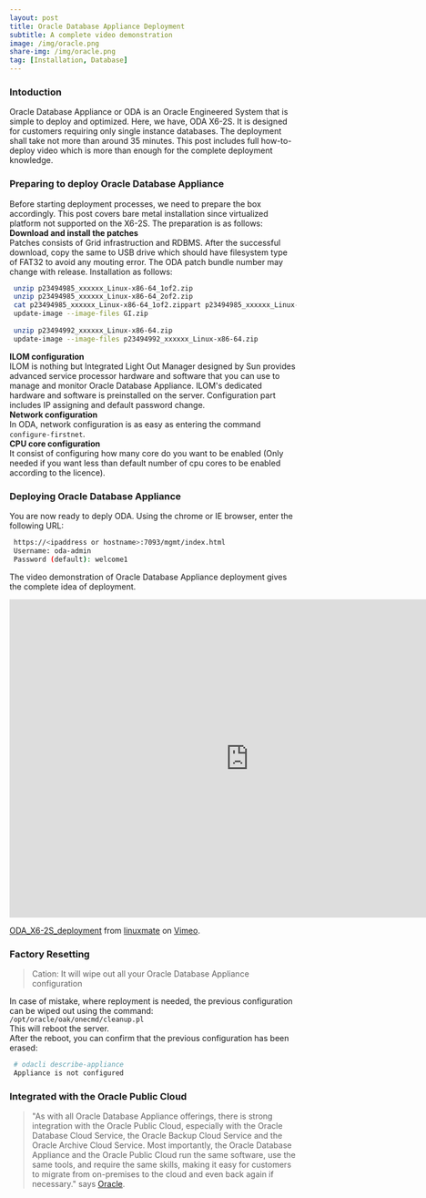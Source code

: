 ```yaml
---
layout: post
title: Oracle Database Appliance Deployment
subtitle: A complete video demonstration
image: /img/oracle.png
share-img: /img/oracle.png
tag: [Installation, Database] 
---
```


### Intoduction
Oracle Database Appliance or ODA is an Oracle Engineered System that is simple to deploy and optimized. Here, we have, ODA X6-2S. It is designed for customers requiring only single instance databases. The deployment shall take not more than around 35 minutes. This post includes full how-to-deploy video which is more than enough for the complete deployment knowledge.

### Preparing to deploy Oracle Database Appliance
Before starting deployment processes, we need to prepare the box accordingly. This post covers bare metal installation since virtualized platform not supported on the X6-2S. The preparation is as follows:  
**Download and install the patches**  
Patches consists of Grid infrastruction and RDBMS. After the successful download, copy the same to USB drive which should have filesystem type of FAT32 to avoid any mouting error. The ODA patch bundle number may change with release. Installation as follows:  
```bash
 unzip p23494985_xxxxxx_Linux-x86-64_1of2.zip
 unzip p23494985_xxxxxx_Linux-x86-64_2of2.zip
 cat p23494985_xxxxxx_Linux-x86-64_1of2.zippart p23494985_xxxxxx_Linux-x86-64_2of2.zippart > GI.zip
 update-image --image-files GI.zip
 
 unzip p23494992_xxxxxx_Linux-x86-64.zip
 update-image --image-files p23494992_xxxxxx_Linux-x86-64.zip
```

**ILOM configuration**  
ILOM is nothing but Integrated Light Out Manager designed by Sun provides advanced service processor hardware and software that you can use to manage and monitor Oracle Database Appliance. ILOM's dedicated hardware and software is preinstalled on the server. Configuration part includes IP assigning and default password change.  
**Network configuration**  
In ODA, network configuration is as easy as entering the command `configure-firstnet`.  
**CPU core configuration**  
It consist of configuring how many core do you want to be enabled (Only needed if you want less than default number of cpu cores to be enabled according to the licence).  

### Deploying Oracle Database Appliance  

You are now ready to deply ODA. Using the chrome or IE browser, enter the following URL:  
```bash
 https://<ipaddress or hostname>:7093/mgmt/index.html  
 Username: oda-admin  
 Password (default): welcome1  
```
The video demonstration of Oracle Database Appliance deployment gives the complete idea of deployment.  

<iframe src="https://player.vimeo.com/video/256223442" width="840" height="559" frameborder="0" webkitallowfullscreen mozallowfullscreen allowfullscreen></iframe>
<p><a href="https://vimeo.com/256223442">ODA_X6-2S_deployment</a> from <a href="https://vimeo.com/user81321720">linuxmate</a> on <a href="https://vimeo.com">Vimeo</a>.</p>

### Factory Resetting
> Cation: It will wipe out all your Oracle Database Appliance configuration

In case of mistake, where reployment is needed, the previous configuration can be wiped out using the command:  
`/opt/oracle/oak/onecmd/cleanup.pl`  
This will reboot the server.  
After the reboot, you can confirm that the previous configuration has been erased:  
```bash
 # odacli describe-appliance  
 Appliance is not configured
```

### Integrated with the Oracle Public Cloud
>"As with all Oracle Database Appliance offerings, there is strong integration with the Oracle Public Cloud, especially with the Oracle Database Cloud Service, the Oracle Backup Cloud Service and the Oracle Archive Cloud Service. Most importantly, the Oracle Database Appliance and the Oracle Public Cloud run the same software, use the same tools, and require the same skills, making it easy for customers to migrate from on-premises to the cloud and even back again if necessary." says [Oracle](https://www.oracle.com/engineered-systems/database-appliance/x6-2s/index.html).
